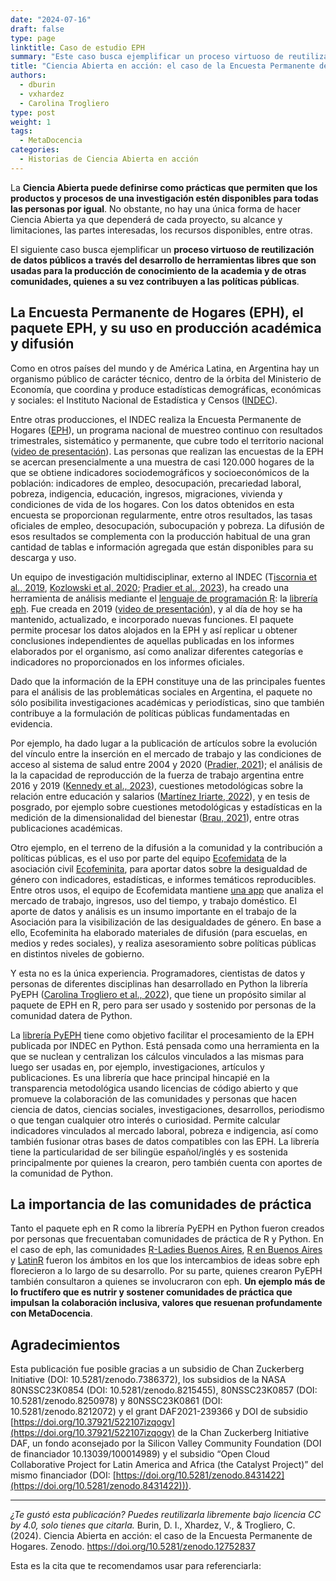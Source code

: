 ```yaml
---
date: "2024-07-16"
draft: false
type: page
linktitle: Caso de estudio EPH
summary: "Este caso busca ejemplificar un proceso virtuoso de reutilización de datos públicos a través del desarrollo de herramientas libres."
title: "Ciencia Abierta en acción: el caso de la Encuesta Permanente de Hogares"
authors:
  - dburin
  - vxhardez
  - Carolina Trogliero
type: post
weight: 1
tags: 
  - MetaDocencia 
categories:
  - Historias de Ciencia Abierta en acción
---
```


La **Ciencia Abierta puede definirse como prácticas que permiten que los productos y procesos de una investigación estén disponibles para todas las personas por igual**. No obstante, no hay una única forma de hacer Ciencia Abierta ya que dependerá de cada proyecto, su alcance y limitaciones, las partes interesadas, los recursos disponibles, entre otras.  

El siguiente caso busca ejemplificar un **proceso virtuoso de reutilización de datos públicos a través del desarrollo de herramientas libres que son usadas para la producción de conocimiento de la academia y de otras comunidades, quienes a su vez contribuyen a las políticas públicas**.

## La Encuesta Permanente de Hogares (EPH), el paquete EPH, y su uso en producción académica y difusión

Como en otros países del mundo y de América Latina, en Argentina hay un organismo público de carácter técnico, dentro de la órbita del Ministerio de Economía, que coordina y produce estadísticas demográficas, económicas y sociales: el Instituto Nacional de Estadística y Censos ([INDEC](https://www.indec.gob.ar/indec/web/Institucional-Indec-QuienesSomos)). 

Entre otras producciones, el INDEC realiza la Encuesta Permanente de Hogares ([EPH](https://www.indec.gob.ar/indec/web/Institucional-Indec-BasesDeDatos-1)), un programa nacional de muestreo continuo con resultados trimestrales, sistemático y permanente, que cubre todo el territorio nacional ([video de presentación](https://www.youtube.com/watch?v=FpLA775mlxw)). Las personas que realizan las encuestas de la EPH se acercan presencialmente a una muestra de casi 120.000 hogares de la que se obtiene indicadores sociodemográficos y socioeconómicos de la población: indicadores de empleo, desocupación, precariedad laboral, pobreza, indigencia, educación, ingresos, migraciones, vivienda y condiciones de vida de los hogares. Con los datos obtenidos en esta encuesta se proporcionan regularmente, entre otros resultados, las tasas oficiales de empleo, desocupación, subocupación y pobreza. La difusión de esos resultados se complementa con la producción habitual de una gran cantidad de tablas e información agregada que están disponibles para su descarga y uso.

Un equipo de investigación multidisciplinar, externo al INDEC (T[iscornia et al., 2019](https://zenodo.org/records/3462678), [Kozlowski et al, 2020](https://zenodo.org/records/3720104); [Pradier et al., 2023](https://zenodo.org/records/8352221)), ha creado una herramienta de análisis mediante el [lenguaje de programación R](https://cran.r-project.org/web/packages/eph/eph.pdf): la [librería eph](https://ropensci.github.io/eph/index.html). Fue creada en 2019 ([video de presentación](https://www.youtube.com/watch?v=WxtiAOeGBi8)), y al día de hoy se ha mantenido, actualizado, e incorporado nuevas funciones. El paquete permite procesar los datos alojados en la EPH y así replicar u obtener conclusiones independientes de aquellas publicadas en los informes elaborados por el organismo, así como analizar diferentes categorías e indicadores no proporcionados en los informes oficiales. 

Dado que la información de la EPH constituye una de las principales fuentes para el análisis de las problemáticas sociales en Argentina, el paquete no sólo posibilita investigaciones académicas y periodísticas, sino que también contribuye a la formulación de políticas públicas fundamentadas en evidencia. 

Por ejemplo, ha dado lugar a la publicación de artículos sobre la evolución del vínculo entre la inserción en el mercado de trabajo y las condiciones de acceso al sistema de salud entre 2004 y 2020 ([Pradier, 2021](http://www.scielo.org.ar/scielo.php?pid=S2545-77562021000100090&script=sci_abstract&tlng=en)); el análisis de la la capacidad de reproducción de la fuerza de trabajo argentina entre 2016 y 2019 ([Kennedy et al., 2023](http://www.scielo.org.ar/scielo.php?pid=S1852-16062023000200208&script=sci_abstract&tlng=en)), cuestiones metodológicas sobre la relación entre educación y salarios ([Martínez Iriarte, 2022](http://www.scielo.org.ar/scielo.php?script=sci_abstract&pid=S2525-12952022000100005&lng=es&nrm=iso&tlng=es)), y en tesis de posgrado, por ejemplo sobre cuestiones metodológicas y estadísticas en la medición de la dimensionalidad del bienestar ([Brau, 2021](http://hdl.handle.net/10908/22978)), entre otras publicaciones académicas. 

Otro ejemplo, en el terreno de la difusión a la comunidad y la contribución a políticas públicas, es el uso por parte del equipo [Ecofemidata](https://ecofeminita.com/ecofemidata/?v=5b61a1b298a0) de la asociación civil [Ecofeminita](https://ecofeminita.com/?v=5b61a1b298a0), para aportar datos sobre la desigualdad de género con indicadores, estadísticas, e informes temáticos reproducibles. Entre otros usos, el equipo de Ecofemidata mantiene [una app](https://ecofeminita.com/app-ecofemidata/?v=5b61a1b298a0) que analiza el mercado de trabajo, ingresos, uso del tiempo, y trabajo doméstico. El aporte de datos y análisis es un insumo importante en el trabajo de la Asociación para la visibilización de las desigualdades de género. En base a ello, Ecofeminita ha elaborado materiales de difusión (para escuelas, en medios y redes sociales), y realiza asesoramiento sobre políticas públicas en distintos niveles de gobierno.

Y esta no es la única experiencia. Programadores, cientistas de datos y personas de diferentes disciplinas han desarrollado en Python la librería PyEPH ([Carolina Trogliero et al., 2022](https://zenodo.org/records/6727908)), que tiene un propósito similar al paquete de EPH en R, pero para ser usado y sostenido por personas de la comunidad datera de Python.

La [librería PyEPH](https://pyeph.readthedocs.io/es/latest/) tiene como objetivo facilitar el procesamiento de la EPH publicada por INDEC en Python. Está pensada como una herramienta en la que se nuclean y centralizan los cálculos vinculados a las mismas para luego ser usadas en, por ejemplo, investigaciones, artículos y publicaciones. Es una librería que hace principal hincapié en la transparencia metodológica usando licencias de código abierto y que promueve la colaboración de las comunidades y personas que hacen ciencia de datos, ciencias sociales, investigaciones, desarrollos, periodismo o que tengan cualquier otro interés o curiosidad. Permite calcular indicadores vinculados al mercado laboral, pobreza e indigencia, así como también fusionar otras bases de datos compatibles con las EPH. La librería tiene la particularidad de ser bilingüe español/inglés y es sostenida principalmente por quienes la crearon, pero también cuenta con aportes de la comunidad de Python. 

## La importancia de las comunidades de práctica
Tanto el paquete eph en R como la librería PyEPH en Python fueron creados por personas que frecuentaban comunidades de práctica de R y Python. En el caso de eph, las comunidades [R-Ladies Buenos Aires](https://rladiesba.netlify.app/), [R en Buenos Aires](https://renbaires.github.io/) y [LatinR](https://latin-r.com/) fueron los ámbitos en los que los intercambios de ideas sobre eph florecieron a lo largo de su desarrollo. Por su parte, quienes crearon PyEPH  también consultaron a quienes se involucraron con eph. **Un ejemplo más de lo fructífero que es nutrir y sostener comunidades de práctica que impulsan la colaboración inclusiva, valores que resuenan profundamente con MetaDocencia**.

## Agradecimientos
Esta publicación fue posible gracias a un subsidio de Chan Zuckerberg Initiative (DOI: 10.5281/zenodo.7386372), los subsidios de la NASA 80NSSC23K0854 (DOI: 10.5281/zenodo.8215455), 80NSSC23K0857 (DOI: 10.5281/zenodo.8250978) y 80NSSC23K0861 (DOI: 10.5281/zenodo.8212072) y el grant DAF2021-239366 y DOI de subsidio [https://doi.org/10.37921/522107izqogv](https://doi.org/10.37921/522107izqogv) de la Chan Zuckerberg Initiative DAF, un fondo aconsejado por la Silicon Valley Community Foundation (DOI de financiador 10.13039/100014989) y el subsidio “Open Cloud Collaborative Project for Latin America and Africa (the Catalyst Project)” del mismo financiador (DOI: [https://doi.org/10.5281/zenodo.8431422](https://doi.org/10.5281/zenodo.8431422))).

---

*¿Te gustó esta publicación? Puedes reutilizarla libremente bajo licencia CC by 4.0, solo tienes que citarla.* 
Burin, D. I., Xhardez, V., & Trogliero, C. (2024). Ciencia Abierta en acción: el caso de la Encuesta Permanente de Hogares. Zenodo. https://doi.org/10.5281/zenodo.12752837

Esta es la cita que te recomendamos usar para referenciarla:
